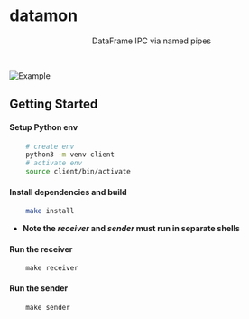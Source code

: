 # datamon

<p align="center">
DataFrame IPC via named pipes
</p>
<br>

![Example](/docs/media/datamon.gif)

## Getting Started 

#### Setup Python env
```bash
    # create env
    python3 -m venv client
    # activate env
    source client/bin/activate
```
#### Install dependencies and build
```bash
    make install
```
- **Note the _receiver_ and _sender_ must run in separate shells**

#### Run the receiver
```shell
    make receiver
```
#### Run the sender
```
    make sender
```


